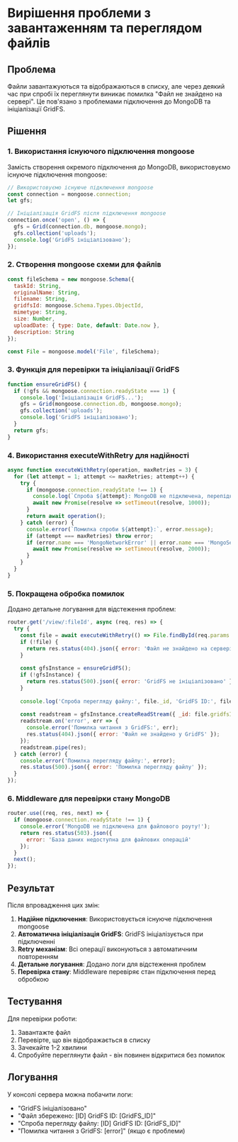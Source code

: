 # Вирішення проблеми з завантаженням та переглядом файлів

## Проблема
Файли завантажуються та відображаються в списку, але через деякий час при спробі їх переглянути виникає помилка "Файл не знайдено на сервері". Це пов'язано з проблемами підключення до MongoDB та ініціалізації GridFS.

## Рішення

### 1. Використання існуючого підключення mongoose

Замість створення окремого підключення до MongoDB, використовуємо існуюче підключення mongoose:

```javascript
// Використовуємо існуюче підключення mongoose
const connection = mongoose.connection;
let gfs;

// Ініціалізація GridFS після підключення mongoose
connection.once('open', () => {
  gfs = Grid(connection.db, mongoose.mongo);
  gfs.collection('uploads');
  console.log('GridFS ініціалізовано');
});
```

### 2. Створення mongoose схеми для файлів

```javascript
const fileSchema = new mongoose.Schema({
  taskId: String,
  originalName: String,
  filename: String,
  gridfsId: mongoose.Schema.Types.ObjectId,
  mimetype: String,
  size: Number,
  uploadDate: { type: Date, default: Date.now },
  description: String
});

const File = mongoose.model('File', fileSchema);
```

### 3. Функція для перевірки та ініціалізації GridFS

```javascript
function ensureGridFS() {
  if (!gfs && mongoose.connection.readyState === 1) {
    console.log('Ініціалізація GridFS...');
    gfs = Grid(mongoose.connection.db, mongoose.mongo);
    gfs.collection('uploads');
    console.log('GridFS ініціалізовано');
  }
  return gfs;
}
```

### 4. Використання executeWithRetry для надійності

```javascript
async function executeWithRetry(operation, maxRetries = 3) {
  for (let attempt = 1; attempt <= maxRetries; attempt++) {
    try {
      if (mongoose.connection.readyState !== 1) {
        console.log(`Спроба ${attempt}: MongoDB не підключена, перепідключення...`);
        await new Promise(resolve => setTimeout(resolve, 1000));
      }
      return await operation();
    } catch (error) {
      console.error(`Помилка спроби ${attempt}:`, error.message);
      if (attempt === maxRetries) throw error;
      if (error.name === 'MongoNetworkError' || error.name === 'MongoServerSelectionError') {
        await new Promise(resolve => setTimeout(resolve, 2000));
      }
    }
  }
}
```

### 5. Покращена обробка помилок

Додано детальне логування для відстеження проблем:

```javascript
router.get('/view/:fileId', async (req, res) => {
  try {
    const file = await executeWithRetry(() => File.findById(req.params.fileId));
    if (!file) {
      return res.status(404).json({ error: 'Файл не знайдено на сервері' });
    }
    
    const gfsInstance = ensureGridFS();
    if (!gfsInstance) {
      return res.status(500).json({ error: 'GridFS не ініціалізовано' });
    }
    
    console.log('Спроба перегляду файлу:', file._id, 'GridFS ID:', file.gridfsId);
    
    const readstream = gfsInstance.createReadStream({ _id: file.gridfsId, root: 'uploads' });
    readstream.on('error', err => {
      console.error('Помилка читання з GridFS:', err);
      res.status(404).json({ error: 'Файл не знайдено у GridFS' });
    });
    readstream.pipe(res);
  } catch (error) {
    console.error('Помилка перегляду файлу:', error);
    res.status(500).json({ error: 'Помилка перегляду файлу' });
  }
});
```

### 6. Middleware для перевірки стану MongoDB

```javascript
router.use((req, res, next) => {
  if (mongoose.connection.readyState !== 1) {
    console.error('MongoDB не підключена для файлового роуту!');
    return res.status(503).json({ 
      error: 'База даних недоступна для файлових операцій'
    });
  }
  next();
});
```

## Результат

Після впровадження цих змін:

1. **Надійне підключення**: Використовується існуюче підключення mongoose
2. **Автоматична ініціалізація GridFS**: GridFS ініціалізується при підключенні
3. **Retry механізм**: Всі операції виконуються з автоматичним повторенням
4. **Детальне логування**: Додано логи для відстеження проблем
5. **Перевірка стану**: Middleware перевіряє стан підключення перед обробкою

## Тестування

Для перевірки роботи:

1. Завантажте файл
2. Перевірте, що він відображається в списку
3. Зачекайте 1-2 хвилини
4. Спробуйте переглянути файл - він повинен відкритися без помилок

## Логування

У консолі сервера можна побачити логи:
- "GridFS ініціалізовано"
- "Файл збережено: [ID] GridFS ID: [GridFS_ID]"
- "Спроба перегляду файлу: [ID] GridFS ID: [GridFS_ID]"
- "Помилка читання з GridFS: [error]" (якщо є проблеми) 